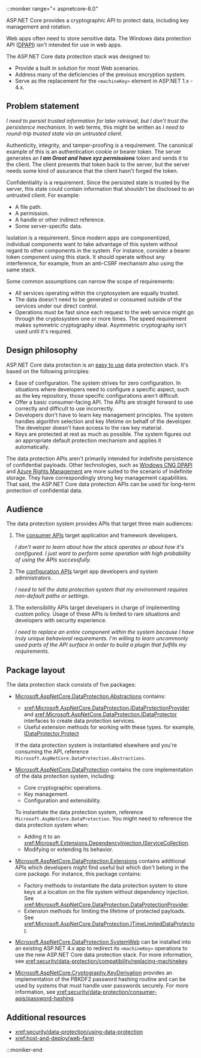 :::moniker range="< aspnetcore-8.0"

ASP.NET Core provides a cryptographic API to protect data, including key management and rotation.

Web apps often need to store sensitive data. The Windows data protection API ([DPAPI](/dotnet/standard/security/how-to-use-data-protection)) isn't intended for use in web apps.

The ASP.NET Core data protection stack was designed to:

* Provide a built in solution for most Web scenarios.
* Address many of the deficiencies of the previous encryption system. 
* Serve as the replacement for the `<machineKey>` element in ASP.NET 1.x - 4.x.

## Problem statement

*I need to persist trusted information for later retrieval, but I don't trust the persistence mechanism.* In web terms, this might be written as *I need to round-trip trusted state via an untrusted client.*

Authenticity, integrity, and tamper-proofing is a requirement. The canonical example of this is an authentication cookie or bearer token. The server generates an ***I am Groot and have xyz permissions*** token and sends it to the client. The client presents that token back to the server, but the server needs some kind of assurance that the client hasn't forged the token. 

Confidentiality is a requirement. Since the persisted state is trusted by the server, this state could contain information that shouldn't be disclosed to an untrusted client. For example:

* A file path.
* A permission.
* A handle or other indirect reference.
* Some server-specific data.

Isolation is a requirement. Since modern apps are componentized, individual components want to take advantage of this system without regard to other components in the system. For instance, consider a bearer token component using this stack. It should operate without any interference, for example, from an anti-CSRF mechanism also using the same stack.

Some common assumptions can narrow the scope of requirements:

* All services operating within the cryptosystem are equally trusted.
* The data doesn't need to be generated or consumed outside of the services under our direct control.
* Operations must be fast since each request to the web service might go through the cryptosystem one or more times. The speed requirement makes symmetric cryptography ideal. Asymmetric cryptography isn't used until it's required.

## Design philosophy

ASP.NET Core data protection is an [easy to use](xref:security/data-protection/using-data-protection) data protection stack. It's based on the following principles:

* Ease of configuration. The system strives for zero configuration. In situations where developers need to configure a specific aspect, such as the key repository, those specific configurations aren't difficult.
* Offer a basic consumer-facing API. The APIs are straight forward to use correctly and difficult to use incorrectly.
* Developers don't have to learn key management principles. The system handles algorithm selection and key lifetime on behalf of the developer. The developer doesn't have access to the raw key material.
* Keys are protected at rest as much as possible. The system figures out an appropriate default protection mechanism and applies it automatically.

The data protection APIs aren't primarily intended for indefinite persistence of confidential payloads. Other technologies, such as [Windows CNG DPAPI](/windows/win32/seccng/cng-dpapi) and [Azure Rights Management](/rights-management/) are more suited to the scenario of indefinite storage. They have correspondingly strong key management capabilities. That said, the ASP.NET Core data protection APIs can be used for long-term protection of confidential data.

## Audience

The data protection system provides APIs that target three main audiences:

1. The [consumer APIs](xref:security/data-protection/consumer-apis/overview) target application and framework developers.

   *I don't want to learn about how the stack operates or about how it's configured. I just want to perform some operation with high probability of using the APIs successfully.*

2. The [configuration APIs](xref:security/data-protection/configuration/overview) target app developers and system administrators.

   *I need to tell the data protection system that my environment requires non-default paths or settings.*

3. The extensibility APIs target developers in charge of implementing custom policy. Usage of these APIs is limited to rare situations and developers with security experience.

   *I need to replace an entire component within the system because I have truly unique behavioral requirements. I'm willing to learn uncommonly used parts of the API surface in order to build a plugin that fulfills my requirements.*

## Package layout

The data protection stack consists of five packages:

* [Microsoft.AspNetCore.DataProtection.Abstractions](https://www.nuget.org/packages/Microsoft.AspNetCore.DataProtection.Abstractions/) contains:

  * <xref:Microsoft.AspNetCore.DataProtection.IDataProtectionProvider> and <xref:Microsoft.AspNetCore.DataProtection.IDataProtector> interfaces to create data protection services.
  * Useful extension methods for working with these types. for example, [IDataProtector.Protect](xref:Microsoft.AspNetCore.DataProtection.IDataProtector.Protect%2A)

  If the data protection system is instantiated elsewhere and you're consuming the API, reference `Microsoft.AspNetCore.DataProtection.Abstractions`.

* [Microsoft.AspNetCore.DataProtection](https://www.nuget.org/packages/Microsoft.AspNetCore.DataProtection/) contains the core implementation of the data protection system, including:

  * Core cryptographic operations.
  * Key management.
  * Configuration and extensibility.

  To instantiate the data protection system, reference `Microsoft.AspNetCore.DataProtection`. You might need to reference the data protection system when:

  * Adding it to an <xref:Microsoft.Extensions.DependencyInjection.IServiceCollection>.
  * Modifying or extending its behavior.

* [Microsoft.AspNetCore.DataProtection.Extensions](https://www.nuget.org/packages/Microsoft.AspNetCore.DataProtection.Extensions/) contains additional APIs which developers might find useful but which don't belong in the core package. For instance, this package contains:

  * Factory methods to instantiate the data protection system to store keys at a location on the file system without dependency injection. See <xref:Microsoft.AspNetCore.DataProtection.DataProtectionProvider>.
  * Extension methods for limiting the lifetime of protected payloads. See <xref:Microsoft.AspNetCore.DataProtection.ITimeLimitedDataProtector>.

* [Microsoft.AspNetCore.DataProtection.SystemWeb](https://www.nuget.org/packages/Microsoft.AspNetCore.DataProtection.SystemWeb/) can be installed into an existing ASP.NET 4.x app to redirect its `<machineKey>` operations to use the new ASP.NET Core data protection stack. For more information, see <xref:security/data-protection/compatibility/replacing-machinekey>.

* [Microsoft.AspNetCore.Cryptography.KeyDerivation](https://www.nuget.org/packages/Microsoft.AspNetCore.Cryptography.KeyDerivation/) provides an implementation of the PBKDF2 password hashing routine and can be used by systems that must handle user passwords securely. For more information, see <xref:security/data-protection/consumer-apis/password-hashing>.

## Additional resources

* <xref:security/data-protection/using-data-protection>
* <xref:host-and-deploy/web-farm>

:::moniker-end

